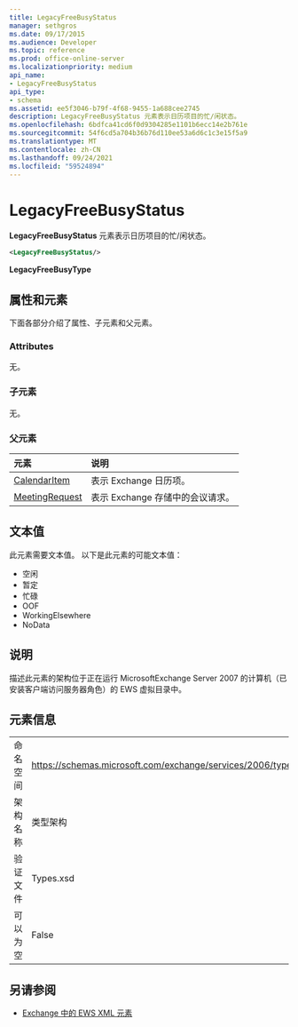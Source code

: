 ```yaml
---
title: LegacyFreeBusyStatus
manager: sethgros
ms.date: 09/17/2015
ms.audience: Developer
ms.topic: reference
ms.prod: office-online-server
ms.localizationpriority: medium
api_name:
- LegacyFreeBusyStatus
api_type:
- schema
ms.assetid: ee5f3046-b79f-4f68-9455-1a688cee2745
description: LegacyFreeBusyStatus 元素表示日历项目的忙/闲状态。
ms.openlocfilehash: 6bdfca41cd6f0d9304285e1101b6ecc14e2b761e
ms.sourcegitcommit: 54f6cd5a704b36b76d110ee53a6d6c1c3e15f5a9
ms.translationtype: MT
ms.contentlocale: zh-CN
ms.lasthandoff: 09/24/2021
ms.locfileid: "59524894"
---
```

# <a name="legacyfreebusystatus"></a>LegacyFreeBusyStatus

**LegacyFreeBusyStatus** 元素表示日历项目的忙/闲状态。 
  
```xml
<LegacyFreeBusyStatus/>
```

**LegacyFreeBusyType**

## <a name="attributes-and-elements"></a>属性和元素

下面各部分介绍了属性、子元素和父元素。
  
### <a name="attributes"></a>Attributes

无。
  
### <a name="child-elements"></a>子元素

无。
  
### <a name="parent-elements"></a>父元素

|**元素**|**说明**|
|:-----|:-----|
|[CalendarItem](calendaritem.md) <br/> |表示 Exchange 日历项。  <br/> |
|[MeetingRequest](meetingrequest.md) <br/> |表示 Exchange 存储中的会议请求。  <br/> |
   
## <a name="text-value"></a>文本值

此元素需要文本值。 以下是此元素的可能文本值：
  
- 空闲 
- 暂定
- 忙碌
- OOF
- WorkingElsewhere
- NoData
    
## <a name="remarks"></a>说明

描述此元素的架构位于正在运行 MicrosoftExchange Server 2007 的计算机（已安装客户端访问服务器角色）的 EWS 虚拟目录中。
  
## <a name="element-information"></a>元素信息

|||
|:-----|:-----|
|命名空间  <br/> |https://schemas.microsoft.com/exchange/services/2006/types  <br/> |
|架构名称  <br/> |类型架构  <br/> |
|验证文件  <br/> |Types.xsd  <br/> |
|可以为空  <br/> |False  <br/> |
   
## <a name="see-also"></a>另请参阅

- [Exchange 中的 EWS XML 元素](ews-xml-elements-in-exchange.md)

